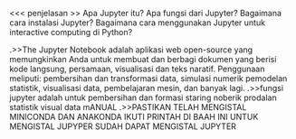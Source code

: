 <<< penjelasan >>
Apa Jupyter itu?
Apa fungsi dari Jupyter?
Bagaimana cara instalasi Jupyter?
Bagaimana cara menggunakan Jupyter untuk interactive computing di Python?

.>>The Jupyter Notebook adalah aplikasi web open-source yang memungkinkan Anda untuk membuat dan berbagi dokumen yang berisi kode langsung, 
   persamaan, visualisasi dan teks naratif. Penggunaan meliputi: pembersihan dan transformasi data, simulasi numerik
   pemodelan statistik, visualisasi data, pembelajaran mesin, dan banyak lagi.
 .>>fungsi jupyter adalah untuk pembersihan dan formasi staring noberik prodalan statistik visual data mANUAL 
 .>>PASTIKAN TELAH MENGISTAL MINICONDA DAN ANAKONDA IKUTI PRINTAH DI BAAH INI UNTUK MENGISTAL JUPYPER   SUDAH DAPAT MENGISTAL JUPYTER 
 
 
